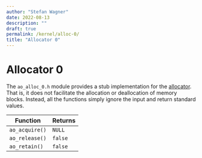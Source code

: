 ```yaml
---
author: "Stefan Wagner"
date: 2022-08-13
description: ""
draft: true
permalink: /kernel/alloc-0/
title: "Allocator 0"
---
```


# Allocator 0

The `ao_alloc_0.h` module provides a stub implementation for the [allocator](alloc.md). That is, it does not facilitate the allocation or deallocation of memory blocks. Instead, all the functions simply ignore the input and return standard values.

| Function | Returns |
|----------|---------|
| `ao_acquire()` | `NULL` |
| `ao_release()` | `false` |
| `ao_retain()` | `false` |
